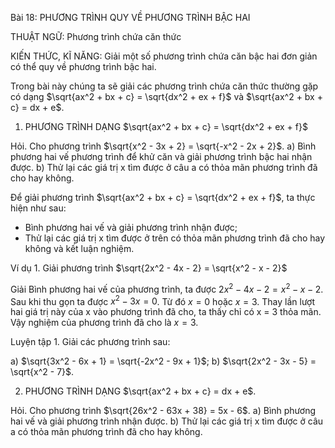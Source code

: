Bài 18: PHƯƠNG TRÌNH QUY VỀ PHƯƠNG TRÌNH BẬC HAI

THUẬT NGỮ:
Phương trình chứa căn thức

KIẾN THỨC, KĨ NĂNG:
Giải một số phương trình chứa căn bậc hai đơn giản có thể quy về phương trình bậc hai.

Trong bài này chúng ta sẽ giải các phương trình chứa căn thức thường gặp có dạng $\sqrt{ax^2 + bx + c} = \sqrt{dx^2 + ex + f}$ và $\sqrt{ax^2 + bx + c} = dx + e$.

1. PHƯƠNG TRÌNH DẠNG $\sqrt{ax^2 + bx + c} = \sqrt{dx^2 + ex + f}$

Hỏi. Cho phương trình $\sqrt{x^2 - 3x + 2} = \sqrt{-x^2 - 2x + 2}$.
a) Bình phương hai vế phương trình để khử căn và giải phương trình bậc hai nhận được.
b) Thử lại các giá trị x tìm được ở câu a có thỏa mãn phương trình đã cho hay không.

Để giải phương trình $\sqrt{ax^2 + bx + c} = \sqrt{dx^2 + ex + f}$, ta thực hiện như sau:
- Bình phương hai vế và giải phương trình nhận được;
- Thử lại các giá trị x tìm được ở trên có thỏa mãn phương trình đã cho hay không và kết luận nghiệm.

Ví dụ 1. Giải phương trình $\sqrt{2x^2 - 4x - 2} = \sqrt{x^2 - x - 2}$

Giải
Bình phương hai vế của phương trình, ta được
$2x^2 - 4x - 2 = x^2 - x - 2$.
Sau khi thu gọn ta được $x^2 - 3x = 0$. Từ đó $x = 0$ hoặc $x = 3$.
Thay lần lượt hai giá trị này của x vào phương trình đã cho, ta thấy chỉ có x = 3 thỏa mãn.
Vậy nghiệm của phương trình đã cho là $x = 3$.

Luyện tập 1. Giải các phương trình sau:

a) $\sqrt{3x^2 - 6x + 1} = \sqrt{-2x^2 - 9x + 1}$;    b) $\sqrt{2x^2 - 3x - 5} = \sqrt{x^2 - 7}$.

2. PHƯƠNG TRÌNH DẠNG $\sqrt{ax^2 + bx + c} = dx + e$.

Hỏi. Cho phương trình $\sqrt{26x^2 - 63x + 38} = 5x - 6$.
a) Bình phương hai vế và giải phương trình nhận được.
b) Thử lại các giá trị x tìm được ở câu a có thỏa mãn phương trình đã cho hay không.